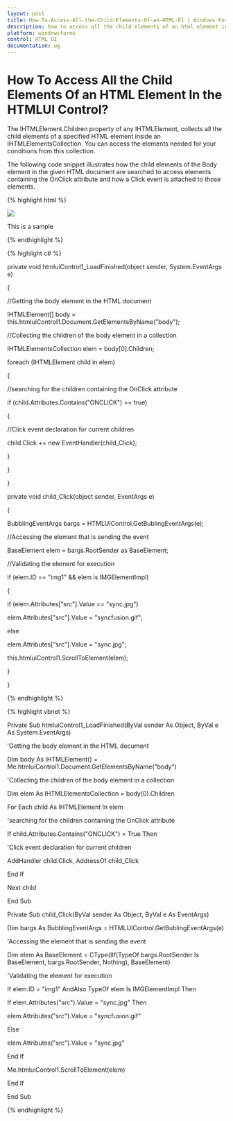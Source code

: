 ```yaml
---
layout: post
title: How-To-Access-All-the-Child-Elements-Of-an-HTML-El | Windows Forms | Syncfusion
description: how to access all the child elements of an html element in the htmlui control?
platform: windowsforms
control: HTML UI
documentation: ug
---
```


# How To Access All the Child Elements Of an HTML Element In the HTMLUI Control?

The IHTMLElement.Children property of any IHTMLElement, collects all the child elements of a specified HTML element inside an IHTMLElementsCollection. You can access the elements needed for your conditions from this collection.

The following code snippet illustrates how the child elements of the Body element in the given HTML document are searched to access elements containing the OnClick attribute and how a Click event is attached to those elements.


{% highlight html %}

<html>

<head>

<style>.nav{"background-color:#dae5f5"}</style>

</head>

<body>

<p/>

<img src="sync.jpg" id="img1" class="nav"/>

<p/>

<div>This is a sample</div>

</body>

</html>

{% endhighlight %}

{% highlight c# %}



private void htmluiControl1_LoadFinished(object sender, System.EventArgs e)

{

//Getting the body element in the HTML document

IHTMLElement[] body = this.htmluiControl1.Document.GetElementsByName("body");

//Collecting the children of the body element in a collection

IHTMLElementsCollection elem = body[0].Children;

foreach (IHTMLElement child in elem)

{

//searching for the children containing the OnClick attribute

if (child.Attributes.Contains("ONCLICK") == true)

{

//Click event declaration for current children

child.Click += new EventHandler(child_Click);

}

}

}



private void child_Click(object sender, EventArgs e)

{

BubblingEventArgs bargs = HTMLUIControl.GetBublingEventArgs(e);

//Accessing the element that is sending the event

BaseElement elem = bargs.RootSender as BaseElement;

//Validating the element for execution

if (elem.ID == "img1" && elem is IMGElementImpl)

{

if (elem.Attributes["src"].Value == "sync.jpg")

elem.Attributes["src"].Value = "syncfusion.gif";

else

elem.Attributes["src"].Value = "sync.jpg";

this.htmluiControl1.ScrollToElement(elem);

}

}

{% endhighlight %}

{% highlight vbnet %}



Private Sub htmluiControl1_LoadFinished(ByVal sender As Object, ByVal e As System.EventArgs)

'Getting the body element in the HTML document

Dim body As IHTMLElement() = Me.htmluiControl1.Document.GetElementsByName("body")



'Collecting the children of the body element in a collection

Dim elem As IHTMLElementsCollection = body(0).Children

For Each child As IHTMLElement In elem



'searching for the children containing the OnClick attribute

If child.Attributes.Contains("ONCLICK") = True Then



'Click event declaration for current children

AddHandler child.Click, AddressOf child_Click

End If

Next child

End Sub



Private Sub child_Click(ByVal sender As Object, ByVal e As EventArgs)

Dim bargs As BubblingEventArgs = HTMLUIControl.GetBublingEventArgs(e)

'Accessing the element that is sending the event

Dim elem As BaseElement = CType(IIf(TypeOf bargs.RootSender Is BaseElement, bargs.RootSender, Nothing), BaseElement)



'Validating the element for execution

If elem.ID = "img1" AndAlso TypeOf elem Is IMGElementImpl Then

If elem.Attributes("src").Value = "sync.jpg" Then

elem.Attributes("src").Value = "syncfusion.gif"

Else

elem.Attributes("src").Value = "sync.jpg"

End If

Me.htmluiControl1.ScrollToElement(elem)

End If

End Sub

{% endhighlight %}


